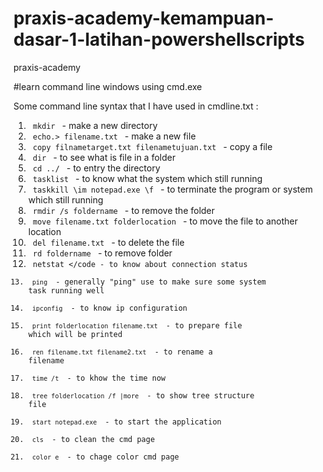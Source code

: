 # praxis-academy-kemampuan-dasar-1-latihan-powershellscripts
praxis-academy


#learn command line windows using cmd.exe

Some command line syntax that I have used in cmdline.txt :
1. <code> mkdir </code> - make a new directory
2. <code> echo.> filename.txt </code> - make a new file
3. <code> copy filnametarget.txt filenametujuan.txt </code> - copy a file
4. <code> dir </code> - to see what is file in a folder
5. <code> cd ../ </code> - to entry the directory
6. <code> tasklist </code> - to know what the system which still running
7. <code> taskkill \im notepad.exe \f </code> - to terminate the program or system which still running
8. <code> rmdir /s foldername </code> - to remove the folder
9. <code> move filename.txt folderlocation </code> - to move the file to another location
10. <code> del filename.txt </code> - to delete the file
11. <code> rd foldername </code> - to remove folder
12. <code> netstat </code - to know about connection status
13. <code> ping </code> - generally "ping" use to make sure some system task running well
14. <code> ipconfig </code> - to know ip configuration
15. <code> print folderlocation filename.txt </code> - to prepare file which will be printed
16. <code> ren filename.txt filename2.txt </code> - to rename a filename
17. <code> time /t </code> - to khow the time now
18. <code> tree folderlocation /f |more </code> - to show tree structure file
19. <code> start notepad.exe </code> - to start the application
20. <code> cls </code> - to clean the cmd page
21. <code> color e </code> - to chage color cmd page
